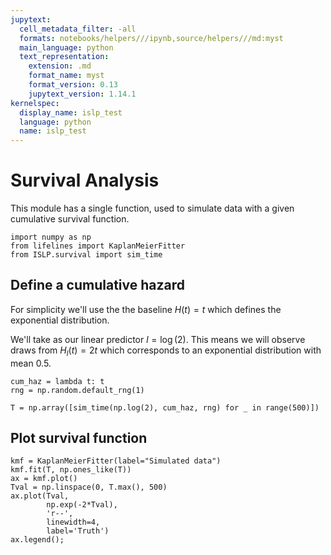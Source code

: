 ```yaml
---
jupytext:
  cell_metadata_filter: -all
  formats: notebooks/helpers///ipynb,source/helpers///md:myst
  main_language: python
  text_representation:
    extension: .md
    format_name: myst
    format_version: 0.13
    jupytext_version: 1.14.1
kernelspec:
  display_name: islp_test
  language: python
  name: islp_test
---
```


# Survival Analysis

This module has a single function, used to simulate data with a given
cumulative survival function.

```{code-cell}
import numpy as np
from lifelines import KaplanMeierFitter
from ISLP.survival import sim_time
```

## Define a cumulative hazard

For simplicity we'll use the the baseline $H(t)=t$ which defines the exponential distribution.

We'll take as our linear predictor $l=\log(2)$. This means we will observe draws from $H_l(t)=2t$ which
corresponds to an exponential distribution with mean 0.5.

```{code-cell}
cum_haz = lambda t: t
rng = np.random.default_rng(1)
```

```{code-cell}
T = np.array([sim_time(np.log(2), cum_haz, rng) for _ in range(500)])
```

## Plot survival function

```{code-cell}
kmf = KaplanMeierFitter(label="Simulated data")
kmf.fit(T, np.ones_like(T))
ax = kmf.plot()
Tval = np.linspace(0, T.max(), 500)
ax.plot(Tval, 
        np.exp(-2*Tval),
        'r--',
        linewidth=4,
        label='Truth')
ax.legend();
```

```{code-cell}

```

```{code-cell}

```
